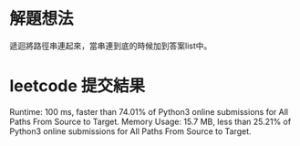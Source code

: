 # 解題想法
遞迴將路徑串連起來，當串連到底的時候加到答案list中。

# leetcode 提交結果
Runtime: 100 ms, faster than 74.01% of Python3 online submissions for All Paths From Source to Target.
Memory Usage: 15.7 MB, less than 25.21% of Python3 online submissions for All Paths From Source to Target.
